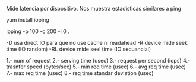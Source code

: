 Mide latencia por dispositivo.
Nos muestra estadísticas similares a ping

yum install ioping

ioping -p 100 -c 200 -i 0 .

  -D usa direct IO para que no use cache ni readahead
  -R device  mide seek time (IO random)
  -RL device  mide seel time (IO secuancial)

1.- num of request
2.- serving time (usec)
3.- request per second (iops)
4.- trasnfer speed (bytes/sec)
5.- min req time (usec)
6.- avg req time (usec)
7.- max req time (usec)
8.- req time standar deviation (usec)
